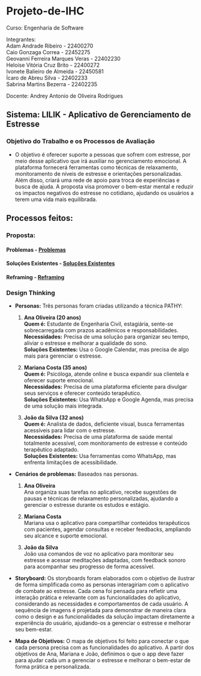 # Projeto-de-IHC


Curso: Engenharia de Software<br/>

Integrantes:<br/>
Adam Andrade Ribeiro - 22400270<br/>
Caio Gonzaga Correa - 22452275<br/>
Geovanni Ferreira Marques Veras - 22402230<br/>
Heloíse Vitória Cruz Brito - 22400272<br/>
Ivonete Balieiro de Almeida - 22450581<br/>
Ícaro de Abreu Silva - 22402233<br/>
Sabrina Martins Bezerra - 22402235<br/>

Docente: Andrey Antonio de Oliveira Rodrigues<br/>

## Sistema: LILIK - Aplicativo de Gerenciamento de Estresse
### Objetivo do Trabalho e os Processos de Avaliação<br/>
-  O objetivo é oferecer suporte a pessoas que sofrem com estresse, por meio desse aplicativo que irá auxiliar no gerenciamento emocional. A plataforma fornecerá ferramentas como técnicas de relaxamento, monitoramento de níveis de estresse e orientações personalizadas. Além disso, criará uma rede de apoio para troca de experiências e busca de ajuda. A proposta visa promover o bem-estar mental e reduzir os impactos negativos do estresse no cotidiano, ajudando os usuários a terem uma vida mais equilibrada.



## Processos feitos:
### Proposta:

#### Problemas -           [Problemas](https://github.com/GizmoSharim/Projeto_de_IHC/blob/main/docs/1.%20Proposta/1.1%20Problemas.md)<br/>


#### Soluções Existentes - [Soluções Existentes](https://github.com/GizmoSharim/Projeto_de_IHC/blob/main/docs/1.%20Proposta/1.2%20Solu%C3%A7%C3%B5es_Existentes.md)<br/>

#### Reframing -           [Reframing](https://github.com/GizmoSharim/Projeto_de_IHC/blob/main/docs/1.%20Proposta/1.3%20Reframing.md)<br/>
### Design Thinking
- **Personas:** Três personas foram criadas utilizando a técnica PATHY:<br/>
  1. **Ana Oliveira (20 anos)** <br/>
  **Quem é:** Estudante de Engenharia Civil, estagiária, sente-se sobrecarregada com prazos acadêmicos e responsabilidades.<br/>
  **Necessidades:** Precisa de uma solução para organizar seu tempo, aliviar o estresse e melhorar a qualidade do sono.<br/>
  **Soluções Existentes:** Usa o Google Calendar, mas precisa de algo mais para gerenciar o estresse.<br/>
  
  2. **Mariana Costa (35 anos)** <br/>
  **Quem é:** Psicóloga, atende online e busca expandir sua clientela e oferecer suporte emocional.<br/>
  **Necessidades:** Precisa de uma plataforma eficiente para divulgar seus serviços e oferecer conteúdo terapêutico.<br/>
  **Soluções Existentes:** Usa WhatsApp e Google Agenda, mas precisa de uma solução mais integrada.<br/>
  
  3. **João da Silva (32 anos)** <br/>
  **Quem é:** Analista de dados, deficiente visual, busca ferramentas acessíveis para lidar com o estresse.<br/>
  **Necessidades:** Precisa de uma plataforma de saúde mental totalmente acessível, com monitoramento de estresse e conteúdo terapêutico adaptado.<br/>
  **Soluções Existentes:** Usa ferramentas como WhatsApp, mas enfrenta limitações de acessibilidade.<br/>


- **Cenários de problemas:** Baseados nas personas.
  
  1. **Ana Oliveira**<br/>
  Ana organiza suas tarefas no aplicativo, recebe sugestões de pausas e técnicas de relaxamento personalizadas, ajudando a gerenciar o estresse durante os estudos e estágio.

  2. **Mariana Costa**<br/>
  Mariana usa o aplicativo para compartilhar conteúdos terapêuticos com pacientes, agendar consultas e receber feedbacks, ampliando seu alcance e suporte emocional.

  3. **João da Silva**<br/>
  João usa comandos de voz no aplicativo para monitorar seu estresse e acessar meditações adaptadas, com feedback sonoro para acompanhar seu progresso de forma acessível.

- **Storyboard:** Os storyboards foram elaborados com o objetivo de ilustrar de forma simplificada como as personas interagiriam com o aplicativo de combate ao estresse. Cada cena foi pensada para refletir uma interação prática e relevante com as funcionalidades do aplicativo, considerando as necessidades e comportamentos de cada usuário. A sequência de imagens é projetada para demonstrar de maneira clara como o design e as funcionalidades da solução impactam diretamente a experiência do usuário, ajudando-os a gerenciar o estresse e melhorar seu bem-estar.<br/>

- **Mapa de Objetivos:** O mapa de objetivos foi feito para conectar o que cada persona precisa com as funcionalidades do aplicativo. A partir dos objetivos de Ana, Mariana e João, definimos o que o app deve fazer para ajudar cada um a gerenciar o estresse e melhorar o bem-estar de forma prática e personalizada.<br/> 














